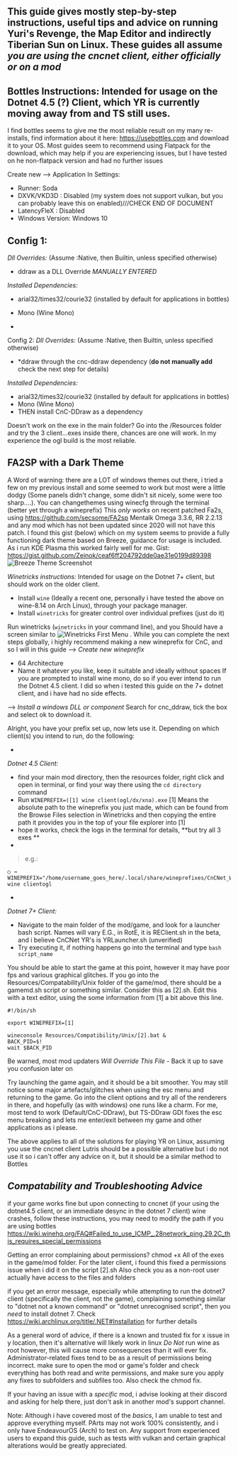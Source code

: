 This guide gives mostly step-by-step instructions, useful tips and advice on running Yuri's Revenge, the Map Editor and indirectly Tiberian Sun on Linux.
These guides all assume *you are using the cncnet client, either officially or on a mod*
--
Bottles Instructions: Intended for usage on the Dotnet 4.5 (?) Client, which YR is currently moving away from and TS still uses.
--
I find bottles seems to give me the most reliable result on my many re-installs, find information about it here: https://usebottles.com and download it to your OS.
Most guides seem to recommend using Flatpack for the download, which may help if you are experiencing issues, but I have tested on he non-flatpack version and had no further issues

Create new --> Application
In Settings:
- Runner: Soda
- DXVK/VKD3D : Disabled (my system does not support vulkan, but you can probably leave this on enabled)///CHECK END OF DOCUMENT
- LatencyFleX : Disabled
- Windows Version: Windows 10

Config 1:
-
*Dll Overrides:*  (Assume :Native, then Builtin, unless specified otherwise)
- ddraw as a DLL Override *MANUALLY ENTERED*

*Installed Dependencies:*
- arial32/times32/courie32 (installed by default for applications in bottles)
- Mono (Wine Mono)

-
Config 2:
*Dll Overrides:*  (Assume :Native, then Builtin, unless specified otherwise)
- *ddraw through the cnc-ddraw dependency (**do not manually add** check the next step for details)

*Installed Dependencies:*
- arial32/times32/courie32 (installed by default for applications in bottles)
- Mono (Wine Mono)
- THEN install CnC-DDraw as a dependency

Doesn't work on the exe in the main folder?
Go into the /Resources folder and try the 3 client...exes inside there, chances are one will work. In my experience the ogl build is the most reliable.


**FA2SP with a Dark Theme**
--
A Word of warning: there are a LOT of windows themes out there, i tried a few on my previous install and some seemed to work but most were a little dodgy (Some panels didn't change, some didn't sit nicely, some were too sharp....). You can changethemes using winecfg through the terminal (better yet through a wineprefix)
This *only works* on recent patched Fa2s, using https://github.com/secsome/FA2sp 
Mentalk Omega 3.3.6, RR 2.2.13 and any mod which has not been updated since 2020 will not have this patch.
I found this gist (below) which on my system seems to provide a fully functioning dark theme based on Breeze, guidance for usage is included. As i run KDE Plasma this worked fairly well for me.
Gist:   https://gist.github.com/Zeinok/ceaf6ff204792dde0ae31e0199d89398
![Breeze Theme Screenshot](/Assets/breeze_fa2.png)


*Winetricks instructions:* Intended for usage on the Dotnet 7+ client, but should work on the older client.

- Install `wine` (Ideally a recent one, personally i have tested the above on wine-8.14 on Arch Linux), through your package manager.
- Install `winetricks` for greater control over individual prefixes (just do it)

Run winetricks (`winetricks` in your command line), and you Should have a screen similar to ![Winetricks First Menu](/Assets/winetricks_1.png) .
While you can complete the next steps globally, i highly recommend making a new wineprefix for CnC, and so I will in this guide
--> *Create new wineprefix*
- 64 Architecture
-  Name it whatever you like, keep it suitable and ideally without spaces
If you are prompted to install wine mono, do so if you ever intend to run the Dotnet 4.5 client. I did so when i tested this guide on the 7+ dotnet client, and i have had no side effects.

--> *Install a windows DLL or component*
Search for cnc_ddraw, tick the box and select ok to download it. 

Alright, you have your prefix set up, now lets use it. Depending on which client(s) you intend to run, do the following:

-
*Dotnet 4.5 Client:*
- find your main mod directory, then the resources folder, right click and open in terminal, or find your way there using the `cd directory` command
- Run `WINEPREFIX=([1] wine client(ogl/dx/xna).exe`
[1] Means the absolute path to the wineprefix you just made, which can be found from the Browse Files selection in Winetricks and then copying the entire path it provides you in the top of your file explorer into [1]
- hope it works, check the logs in the terminal for details, **but try all 3 exes **
- 
> e.g.:
```
○ → WINEPREFIX="/home/username_goes_here/.local/share/wineprefixes/CnCNet_Winetricks/" wine clientogl
```

-
*Dotnet 7+ Client:*
 - Navigate to the main folder of the mod/game, and look for a launcher bash script. Names will vary
E.G., in RotE, it is REClient.sh in the beta, and i believe CnCNet YR's is YRLauncher.sh (unverified)
- Try executing it, if nothing happens go into the terminal and type `bash script_name`


You should be able to start the game at this point, however it may have poor fps and various graphical glitches.
If you go into the Resources/Compatability/Unix folder of the game/mod, there should be a gamemd.sh script or something similar. Consider this as [2].sh.  Edit this with a text editor, using the some information from [1] a bit above this line.
```
#!/bin/sh

export WINEPREFIX=[1]

wineconsole Resources/Compatibility/Unix/[2].bat &
BACK_PID=$!
wait $BACK_PID
```
Be warned, most mod updaters *Will Override This File* - Back it up to save you confusion later on


Try launching the game again, and it should be a bit smoother. 
You may still notice some major artefacts/glitches when using the esc menu and returning to the game. Go into the client options and try all of the renderers in there, and hopefully (as with windows) one runs like a charm. For me, most tend to work (Default/CnC-DDraw), but TS-DDraw GDI fixes the esc menu breaking and lets me enter/exit between my game and other applications as i please.

The above applies to all of the solutions for playing YR on Linux, assuming you use the cncnet client
Lutris should be a possible alternative but i do not use it so i can't offer any advice on it, but it should be a similar method to Bottles

*Compatability and Troubleshooting Advice*
--
if your game works fine but upon connecting to cncnet (if your using the dotnet4.5 client, or an immediate desync in the dotnet 7 client) wine crashes, follow these instructions, you may need to modify the path if you are using bottles https://wiki.winehq.org/FAQ#Failed_to_use_ICMP_.28network_ping.29.2C_this_requires_special_permissions

Getting an error complaining about permissions?
chmod +x All of the exes in the game/mod folder. For the later client, i found this fixed a permissions issue when i did it on the script [2].sh
Also check you as a non-root user actually have access to the files and folders

if you get an error message, especially while attempting to run the dotnet7 client (specifically the client, not the game), complaining something similar to "dotnet not a known command" or "dotnet unrecognised script", then you *need* to install dotnet 7. Check https://wiki.archlinux.org/title/.NET#Installation for further details

As a general word of advice, if there is a known and trusted fix for x issue in y location, then it's alternative will likely work in linux
*Do Not* run wine as root however, this will cause more consequences than it will ever fix. Administrator-related fixes tend to be as a result of permissions being incorrect. make sure to open the mod or game's folder and check everything has both read and write permissions, and make sure you apply any fixes to subfolders and subfiles too. Also check the chmod fix.

If your having an issue with a *specific* mod, i advise looking at their discord and asking for help there, just don't ask in another mod's support channel.



Note: Although i have covered most of the *basics*, I am unable to test and approve everything myself. PArts may not work 100% consistently, and i only have EndeavourOS (Arch) to test on.
Any support from experienced users to expand this guide, such as tests with vulkan and certain graphical alterations would be greatly appreciated.

